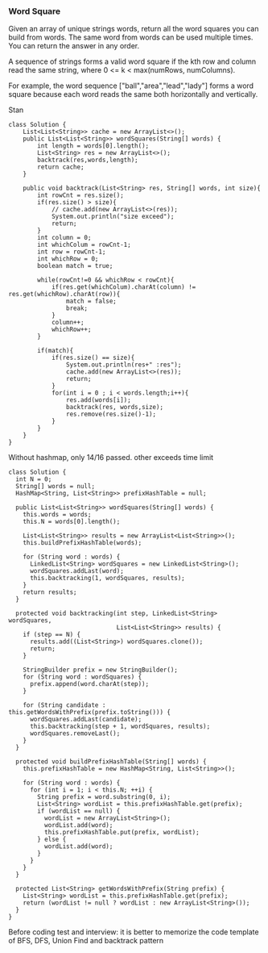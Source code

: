 ### Word Square
Given an array of unique strings words, return all the word squares you can build from words. The same word from words can be used multiple times. You can return the answer in any order.

A sequence of strings forms a valid word square if the kth row and column read the same string, where 0 <= k < max(numRows, numColumns).

For example, the word sequence ["ball","area","lead","lady"] forms a word square because each word reads the same both horizontally and vertically.

Stan

```
class Solution {
    List<List<String>> cache = new ArrayList<>();
    public List<List<String>> wordSquares(String[] words) {
        int length = words[0].length();
        List<String> res = new ArrayList<>();
        backtrack(res,words,length);
        return cache;
    }
    
    public void backtrack(List<String> res, String[] words, int size){
        int rowCnt = res.size();
        if(res.size() > size){
            // cache.add(new ArrayList<>(res));
            System.out.println("size exceed");
            return;
        }
        int column = 0;
        int whichColum = rowCnt-1;
        int row = rowCnt-1;
        int whichRow = 0;
        boolean match = true;

        while(rowCnt!=0 && whichRow < rowCnt){
            if(res.get(whichColum).charAt(column) != res.get(whichRow).charAt(row)){
                match = false;
                break;
            } 
            column++;
            whichRow++;
        }

        if(match){
            if(res.size() == size){
                System.out.println(res+" :res");
                cache.add(new ArrayList<>(res));
                return;
            }
            for(int i = 0 ; i < words.length;i++){
                res.add(words[i]);
                backtrack(res, words,size);
                res.remove(res.size()-1);
            }
        }        
    }
}

```
Without hashmap, only 14/16 passed. other exceeds time limit

```
class Solution {
  int N = 0;
  String[] words = null;
  HashMap<String, List<String>> prefixHashTable = null;

  public List<List<String>> wordSquares(String[] words) {
    this.words = words;
    this.N = words[0].length();

    List<List<String>> results = new ArrayList<List<String>>();
    this.buildPrefixHashTable(words);

    for (String word : words) {
      LinkedList<String> wordSquares = new LinkedList<String>();
      wordSquares.addLast(word);
      this.backtracking(1, wordSquares, results);
    }
    return results;
  }

  protected void backtracking(int step, LinkedList<String> wordSquares,
                              List<List<String>> results) {
    if (step == N) {
      results.add((List<String>) wordSquares.clone());
      return;
    }

    StringBuilder prefix = new StringBuilder();
    for (String word : wordSquares) {
      prefix.append(word.charAt(step));
    }

    for (String candidate : this.getWordsWithPrefix(prefix.toString())) {
      wordSquares.addLast(candidate);
      this.backtracking(step + 1, wordSquares, results);
      wordSquares.removeLast();
    }
  }

  protected void buildPrefixHashTable(String[] words) {
    this.prefixHashTable = new HashMap<String, List<String>>();

    for (String word : words) {
      for (int i = 1; i < this.N; ++i) {
        String prefix = word.substring(0, i);
        List<String> wordList = this.prefixHashTable.get(prefix);
        if (wordList == null) {
          wordList = new ArrayList<String>();
          wordList.add(word);
          this.prefixHashTable.put(prefix, wordList);
        } else {
          wordList.add(word);
        }
      }
    }
  }

  protected List<String> getWordsWithPrefix(String prefix) {
    List<String> wordList = this.prefixHashTable.get(prefix);
    return (wordList != null ? wordList : new ArrayList<String>());
  }
}

```

Before coding test and interview: it is better to memorize the code template of BFS, DFS, Union Find and backtrack pattern
